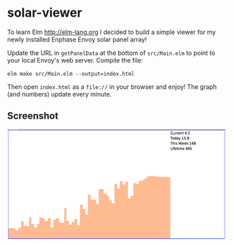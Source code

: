 # solar-viewer
To learn Elm http://elm-lang.org I decided to build a simple viewer for my newly installed Enphase Envoy solar panel array!

Update the URL in `getPanelData` at the bottom of `src/Main.elm` to point to your local Envoy's web server. Compile the file:

    elm make src/Main.elm --output=index.html

Then open `index.html` as a `file://` in your browser and enjoy! The graph (and numbers) update every minute.
## Screenshot
![Example Graph](https://github.com/seancorfield/solar-viewer/blob/master/screenshot.png)
